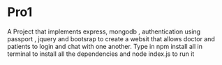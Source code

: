# Pro1
A Project that implements express, mongodb , authentication using passport , jquery and bootsrap to create a websit 
that allows doctor and patients to login and chat with one another.
Type in npm install all in terminal to install all the dependencies and node index.js to run it 
